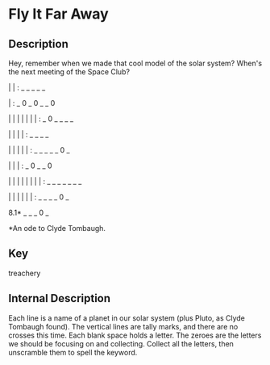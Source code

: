 # Fly It Far Away

Description
------------

Hey, remember when we made that cool model of the solar system? When's the next meeting of the Space Club?

| | : _ _ _ _ _

| : _ 0 _ 0 _ _ 0

| | | | | | | : _ 0 _ _ _ _

| | | | : _ _ _ _

| | | | | : _ _ _ _ _ 0 _

| | | : _ 0 _ _ 0

| | | | | | | | : _ _ _ _ _ _ _

| | | | | | : _ _ _ _ 0 _

8.1* _ _ _ 0 _ 

*An ode to Clyde Tombaugh.

Key
---------
treachery

Internal Description
--------------------
Each line is a name of a planet in our solar system (plus Pluto, as Clyde Tombaugh found).
The vertical lines are tally marks, and there are no crosses this time.
Each blank space holds a letter. The zeroes are the letters we should be focusing on and collecting.
Collect all the letters, then unscramble them to spell the keyword.
